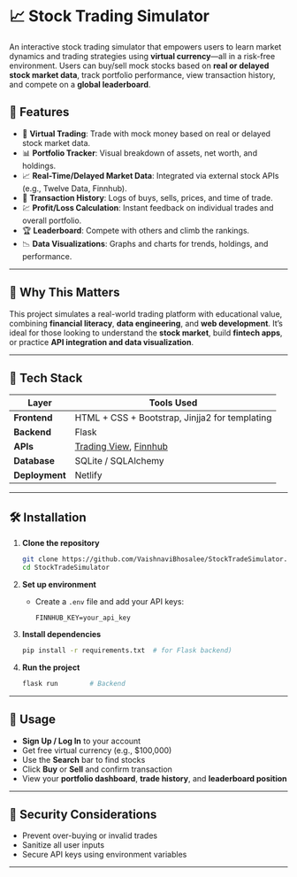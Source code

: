 # 📈 Stock Trading Simulator

An interactive stock trading simulator that empowers users to learn market dynamics and trading strategies using **virtual currency**—all in a risk-free environment. Users can buy/sell mock stocks based on **real or delayed stock market data**, track portfolio performance, view transaction history, and compete on a **global leaderboard**.

## 🚀 Features

* 🏦 **Virtual Trading**: Trade with mock money based on real or delayed stock market data.
* 📊 **Portfolio Tracker**: Visual breakdown of assets, net worth, and holdings.
* 📈 **Real-Time/Delayed Market Data**: Integrated via external stock APIs (e.g., Twelve Data, Finnhub).
* 📜 **Transaction History**: Logs of buys, sells, prices, and time of trade.
* 💹 **Profit/Loss Calculation**: Instant feedback on individual trades and overall portfolio.
* 🏆 **Leaderboard**: Compete with others and climb the rankings.
* 📉 **Data Visualizations**: Graphs and charts for trends, holdings, and performance.

---

## 🧠 Why This Matters

This project simulates a real-world trading platform with educational value, combining **financial literacy**, **data engineering**, and **web development**. It’s ideal for those looking to understand the **stock market**, build **fintech apps**, or practice **API integration and data visualization**.

---

## 🔧 Tech Stack

| Layer              | Tools Used                                                                                |
| ------------------ | ----------------------------------------------------------------------------------------- |
| **Frontend**       | HTML + CSS + Bootstrap, Jinjja2 for templating                                                |
| **Backend**        | Flask                                                                  |
| **APIs**           | [Trading View](https://www.tradingview.com/), [Finnhub](https://finnhub.io/) |
| **Database**       | SQLite / SQLAlchemy                                                             |
| **Deployment**     | Netlify
---

## 🛠️ Installation

1. **Clone the repository**

   ```bash
   git clone https://github.com/VaishnaviBhosalee/StockTradeSimulator.git
   cd StockTradeSimulator
   ```

2. **Set up environment**

   * Create a `.env` file and add your API keys:

     ```
     FINNHUB_KEY=your_api_key
     ```

3. **Install dependencies**

   ```bash
   pip install -r requirements.txt  # for Flask backend)
   ```

4. **Run the project**

   ```bash
   flask run        # Backend
   ```

---

## 📌 Usage

* **Sign Up / Log In** to your account
* Get free virtual currency (e.g., \$100,000)
* Use the **Search** bar to find stocks
* Click **Buy** or **Sell** and confirm transaction
* View your **portfolio dashboard**, **trade history**, and **leaderboard position**

---

## 🔐 Security Considerations

* Prevent over-buying or invalid trades
* Sanitize all user inputs
* Secure API keys using environment variables

---
